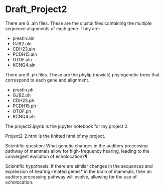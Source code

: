 # Draft_Project2


There are 6 .aln files. These are the clustal files containing the multiple sequence alignments of each gene. They are:
- prestin.aln
- GJB2.aln
- CDH23.aln
- PCDH15.aln
- OTOF.aln
- KCNQ4.aln

There are 6 .ph files. These are the phylip (newick) phylogenetic trees that correspond to each gene and alignment.
- prestin.ph
- GJB2.ph
- CDH23.ph
- PCDH15.ph
- OTOF.ph
- KCNQ4.ph

The project2.ipynb is the jupyter notebook for my project 2.

Project2-2.html is the knitted html of my project. 

Scientific question: What genetic changes in the auditory processing pathway of mammals allow for high-frequency hearing, leading to the convergent evolution of echolocation?¶

Scientific hypothesis: If there are similar changes in the sequences and expression of hearing-related genes* in the brain of mammals, then an auditory processing pathway will evolve, allowing for the use of echolocation.
